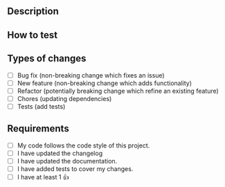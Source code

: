 ## Description
<!--- Describe your changes in detail -->
## How to test
<!--- Describe how to test your merge request -->
## Types of changes
<!--- What types of changes does your code introduce? Put an `x` in all the boxes that apply: -->
- [ ] Bug fix (non-breaking change which fixes an issue)
- [ ] New feature (non-breaking change which adds functionality)
- [ ] Refactor (potentially breaking change which refine an existing feature)
- [ ] Chores (updating dependencies)
- [ ] Tests (add tests)
## Requirements
- [ ] My code follows the code style of this project.
- [ ] I have updated the changelog
- [ ] I have updated the documentation.
- [ ] I have added tests to cover my changes.
- [ ] I have at least 1 :thumbsup:
